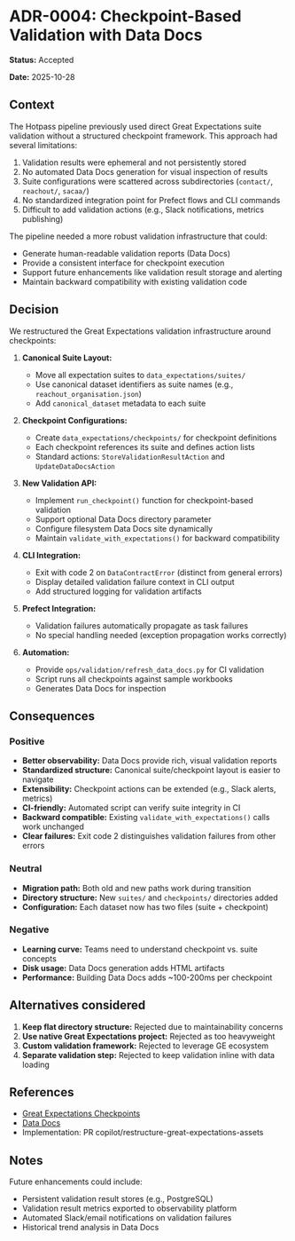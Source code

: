 # ADR-0004: Checkpoint-Based Validation with Data Docs

**Status:** Accepted

**Date:** 2025-10-28

## Context

The Hotpass pipeline previously used direct Great Expectations suite validation without a structured checkpoint framework. This approach had several limitations:

1. Validation results were ephemeral and not persistently stored
2. No automated Data Docs generation for visual inspection of results
3. Suite configurations were scattered across subdirectories (`contact/`, `reachout/`, `sacaa/`)
4. No standardized integration point for Prefect flows and CLI commands
5. Difficult to add validation actions (e.g., Slack notifications, metrics publishing)

The pipeline needed a more robust validation infrastructure that could:

- Generate human-readable validation reports (Data Docs)
- Provide a consistent interface for checkpoint execution
- Support future enhancements like validation result storage and alerting
- Maintain backward compatibility with existing validation code

## Decision

We restructured the Great Expectations validation infrastructure around checkpoints:

1. **Canonical Suite Layout:**
   - Move all expectation suites to `data_expectations/suites/`
   - Use canonical dataset identifiers as suite names (e.g., `reachout_organisation.json`)
   - Add `canonical_dataset` metadata to each suite

2. **Checkpoint Configurations:**
   - Create `data_expectations/checkpoints/` for checkpoint definitions
   - Each checkpoint references its suite and defines action lists
   - Standard actions: `StoreValidationResultAction` and `UpdateDataDocsAction`

3. **New Validation API:**
   - Implement `run_checkpoint()` function for checkpoint-based validation
   - Support optional Data Docs directory parameter
   - Configure filesystem Data Docs site dynamically
   - Maintain `validate_with_expectations()` for backward compatibility

4. **CLI Integration:**
   - Exit with code 2 on `DataContractError` (distinct from general errors)
   - Display detailed validation failure context in CLI output
   - Add structured logging for validation artifacts

5. **Prefect Integration:**
   - Validation failures automatically propagate as task failures
   - No special handling needed (exception propagation works correctly)

6. **Automation:**
   - Provide `ops/validation/refresh_data_docs.py` for CI validation
   - Script runs all checkpoints against sample workbooks
   - Generates Data Docs for inspection

## Consequences

### Positive

- **Better observability:** Data Docs provide rich, visual validation reports
- **Standardized structure:** Canonical suite/checkpoint layout is easier to navigate
- **Extensibility:** Checkpoint actions can be extended (e.g., Slack alerts, metrics)
- **CI-friendly:** Automated script can verify suite integrity in CI
- **Backward compatible:** Existing `validate_with_expectations()` calls work unchanged
- **Clear failures:** Exit code 2 distinguishes validation failures from other errors

### Neutral

- **Migration path:** Both old and new paths work during transition
- **Directory structure:** New `suites/` and `checkpoints/` directories added
- **Configuration:** Each dataset now has two files (suite + checkpoint)

### Negative

- **Learning curve:** Teams need to understand checkpoint vs. suite concepts
- **Disk usage:** Data Docs generation adds HTML artifacts
- **Performance:** Building Data Docs adds ~100-200ms per checkpoint

## Alternatives considered

1. **Keep flat directory structure:** Rejected due to maintainability concerns
2. **Use native Great Expectations project:** Rejected as too heavyweight
3. **Custom validation framework:** Rejected to leverage GE ecosystem
4. **Separate validation step:** Rejected to keep validation inline with data loading

## References

- [Great Expectations Checkpoints](https://docs.greatexpectations.io/docs/terms/checkpoint/)
- [Data Docs](https://docs.greatexpectations.io/docs/terms/data_docs/)
- Implementation: PR copilot/restructure-great-expectations-assets

## Notes

Future enhancements could include:

- Persistent validation result stores (e.g., PostgreSQL)
- Validation result metrics exported to observability platform
- Automated Slack/email notifications on validation failures
- Historical trend analysis in Data Docs
